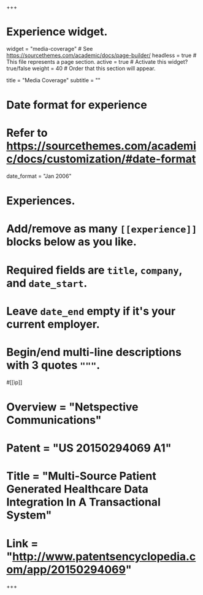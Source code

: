 +++
# Experience widget.
widget = "media-coverage"  # See https://sourcethemes.com/academic/docs/page-builder/
headless = true  # This file represents a page section.
active = true  # Activate this widget? true/false
weight = 40  # Order that this section will appear.

title = "Media Coverage"
subtitle = ""

# Date format for experience
#   Refer to https://sourcethemes.com/academic/docs/customization/#date-format
date_format = "Jan 2006"

# Experiences.
#   Add/remove as many `[[experience]]` blocks below as you like.
#   Required fields are `title`, `company`, and `date_start`.
#   Leave `date_end` empty if it's your current employer.
#   Begin/end multi-line descriptions with 3 quotes `"""`.

#[[ip]]
#  Overview = "Netspective Communications"
#  Patent = "US 20150294069 A1"
# Title = "Multi-Source Patient Generated Healthcare Data Integration In A Transactional System"
# Link = "http://www.patentsencyclopedia.com/app/20150294069"
  
+++
